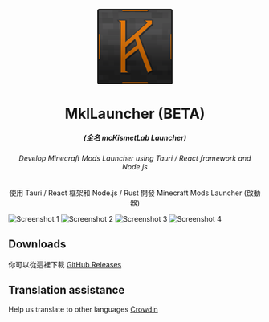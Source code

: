 <p align="center"><img src="./src/assets/images/logo/logo.png" width="150px" height="150px"></p>
<h1 align="center">MklLauncher (BETA)</h1>
<em><h5 align="center">(全名 mcKismetLab Launcher)</h5></em>
<h6 align="center">Develop Minecraft Mods Launcher using Tauri / React framework and Node.js</h6>
<p align="center">使用 Tauri / React 框架和 Node.js / Rust 開發 Minecraft Mods Launcher (啟動器)</p>

![Screenshot 1](https://i.imgur.com/LXI4x6F.png)
![Screenshot 2](https://i.imgur.com/8fLMzzJ.png)
![Screenshot 3](https://i.imgur.com/M9FBJi7.png)
![Screenshot 4](https://i.imgur.com/ucq4zN2.png)

## Downloads

你可以從這裡下載 [GitHub Releases](https://github.com/mckismetlab/mckismetlab-launcher/releases)

## Translation assistance

Help us translate to other languages [Crowdin](https://crowdin.com/project/mkllauncher)
